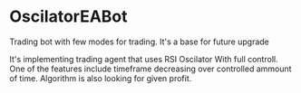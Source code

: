 # OscilatorEABot
Trading bot with few modes for trading. 
It's a base for future upgrade

It's implementing trading agent that uses RSI Oscilator With full controll. 
One of the features include timeframe decreasing over controlled ammount of time.
Algorithm is also looking for given profit.
